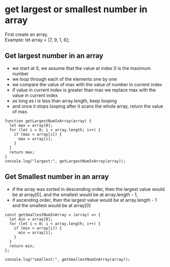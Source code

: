 # get largest or smallest number in array

First create an array. <br/>
Example: let array = [7, 9, 1, 6];

## Get largest number in an array


- we start at 0, we assume that the value at index 0 is the maximum number
- we loop through each of the elements one by one
- we compare the value of max with the value of number in current index
- if value in current index is greater than max we replace max with the value in current index
- as long as i is less than array.length, keep looping
- and once it stops looping after it scans the whole array, return the value of max.

```
function getLargestNumInArray(array) {
  let max = array[0];
  for (let i = 0; i < array.length; i++) {
    if (max < array[i]) {
      max = array[i]; 
    }
  }
  return max;
}
console.log("largest:", getLargestNumInArray(array));

```

## Get Smallest number in an array

 - if the array was sorted in descending order, then the largest value would be at array[0], and the smallest would be at array.length - 1,
 - if ascending order, then the largest value would be at array.length - 1 and the smallest would be at array[0]
 
```
const getSmallestNumInArray = (array) => {
  let min = array[0];
  for (let i = 0; i < array.length; i++) {
    if (min > array[i]) {
      min = array[i];
    }
  }
  return min;
};

console.log("smallest:", getSmallestNumInArray(array));
```
